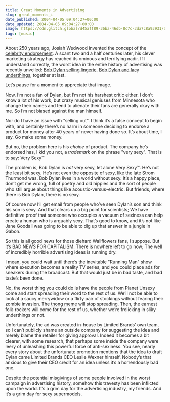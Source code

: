```yaml
---
title: Great Moments in Advertising
slug: great_moments_i
date_published: 2004-04-05 09:04:27+00:00
date_updated: 2004-04-05 09:04:27+00:00
image: https://cdn.glitch.global/d45aff89-36ba-46db-8c7c-3da7c8a93931/Dylan.jpg?v=1679884419089
tags: [music]
---
```

About 250 years ago, Josiah Wedwood invented the concept of the [celebrity endorsement](http://www.forbes.com/2004/03/15/cx_dd_mibp_0315wedgwood.html). A scant two and a half centuries later, his clever marketing strategy has reached its ominous and terrifying nadir. If I understand correctly, the worst idea in the entire history of advertising was recently unveiled: [Bob Dylan selling lingerie](http://sfgate.com/cgi-bin/article.cgi?file=/c/a/2004/04/03/MNGRI608A81.DTL). [Bob Dylan and lacy underthings](http://advertising.wsj.com/marketing_stories/J20040402000138.htm), together at last.

Let’s pause for a moment to appreciate that image.

Now, I’m not a fan of Dylan, but I’m not his harshest critic either. I don’t know a lot of his work, but crazy musical geniuses from Minnesota who change their names and tend to alienate their fans are generally okay with me. So I’m not biased against the man himself.

Nor do I have an issue with "selling out". I think it’s a false concept to begin with, and certainly there’s no harm in someone deciding to endorse a product for money after 40 years of never having done so. It’s about time, I say. Go make some money.

But no, the problem here is his *choice* of product. The company he’s endorsed has, I kid you not, a *trademark* on the phrase "very sexy". That is to say: Very Sexy™

The problem is, Bob Dylan is *not* very sexy, let alone Very Sexy™. He’s not the least bit sexy. He’s not even the opposite of sexy, like the late Strom Thurmond was. Bob Dylan lives in a world without sexy. It’s a happy place, don’t get me wrong, full of poetry and old hippies and the sort of people who still argue about things like acoustic-versus-electric. But friends, where there is Bob Dylan, there is no sexy.

Of course now I’ll get email from people who’ve seen Dylan’s son and think his son is sexy. And that clears up a big point for scientists; We have definitive proof that someone who occupies a vacuum of sexiness can help create a human who is arguably sexy. That’s good to know, and it’s not like Jane Goodall was going to be able to dig up that answer in a jungle in Gabon.

So this is all good news for those diehard Wallflowers fans, I suppose. But it’s BAD NEWS FOR CAPITALISM. There is nowhere left to go now; The well of incredibly horrible advertising ideas is running dry.

I mean, you could wait until there’s the inevitable "Running Man" show where execution becomes a reality TV series, and you could place ads for sneakers during the broadcast. But that would just be in bad taste, and bad taste’s been done.

No, the worst thing you could do is have the people from Planet Unsexy come and start spreading their word to the rest of us. We’ll not be able to look at a saucy merrywidow or a flirty pair of stockings without fearing their zombie invasion. The [thong meme](/2003/09/24/emptying_my_hea) will stop spreading. Then, the earnest folk-rockers will come for the rest of us, whether we’re frolicking in sliky underthings or not.

Unfortunately, the ad was created in-house by Limited Brands’ own team, so I can’t publicly shame an outside company for suggesting the idea and merely blame the retailer for giving approval. Indeed it becomes a bit clearer, with some research, that perhaps some inside the company were leery of unleashing this powerful force of anti-sexiness. You see, nearly every story about the unfortunate promotion mentions that the idea to draft Dylan came Limited Brands CEO Leslie Wexner himself. Nobody’s that anxious to give their CEO credit for an idea unless it’s a horrendously bad one.

Despite the potential misgivings of some people involved in the worst campaign in advertising history, somehow this travesty has been inflicted upon the world. It’s a grim day for the advertising industry, my friends. And it’s a grim day for sexy supermodels.
